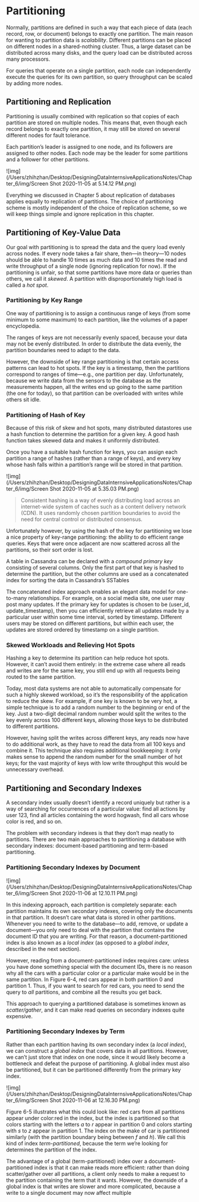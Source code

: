 # Partitioning

Normally, partitions are defined in such a way that each piece of data (each record, row, or document) belongs to exactly one partition. The main reason for wanting to partition data is *scalability*. Different partitions can be placed on different nodes in a shared-nothing cluster. Thus, a large dataset can be distributed across many disks, and the query load can be distributed across many processors.

For queries that operate on a single partition, each node can independently execute the queries for its own partition, so query throughput can be scaled by adding more nodes.



## Partitioning and Replication

Partitioning is usually combined with replication so that copies of each partition are stored on multiple nodes. This means that, even though each record belongs to exactly one partition, it may still be stored on several different nodes for fault tolerance.  

Each partition’s leader is assigned to one node, and its followers are assigned to other nodes. Each node may be the leader for some partitions and a follower for other partitions.

![img](/Users/zhihzhan/Desktop/DesigningDataInternsiveApplicationsNotes/Chapter_6/img/Screen Shot 2020-11-05 at 5.14.12 PM.png)

Everything we discussed in Chapter 5 about replication of databases applies equally to replication of partitions. The choice of partitioning scheme is mostly independent of the choice of replication scheme, so we will keep things simple and ignore replication in this chapter.



## Partitioning of Key-Value Data

Our goal with partitioning is to spread the data and the query load evenly across nodes. If every node takes a fair share, then—in theory—10 nodes should be able to handle 10 times as much data and 10 times the read and write throughput of a single node (ignoring replication for now). If the partitioning is unfair, so that some partitions have more data or queries than others, we call it *skewed*. A partition with disproportionately high load is called a *hot spot*.

### Partitioning by Key Range

One way of partitioning is to assign a continuous range of keys (from some minimum to some maximum) to each partition, like the volumes of a paper encyclopedia. 

The ranges of keys are not necessarily evenly spaced, because your data may not be evenly distributed. In order to distribute the data evenly, the partition boundaries need to adapt to the data.

However, the downside of key range partitioning is that certain access patterns can lead to hot spots. If the key is a timestamp, then the partitions correspond to ranges of time—e.g., one partition per day. Unfortunately, because we write data from the sensors to the database as the measurements happen, all the writes end up going to the same partition (the one for today), so that partition can be overloaded with writes while others sit idle.



### Partitioning of Hash of Key

Because of this risk of skew and hot spots, many distributed datastores use a hash function to determine the partition for a given key. A good hash function takes skewed data and makes it uniformly distributed.

Once you have a suitable hash function for keys, you can assign each partition a range of hashes (rather than a range of keys), and every key whose hash falls within a partition’s range will be stored in that partition.

![img](/Users/zhihzhan/Desktop/DesigningDataInternsiveApplicationsNotes/Chapter_6/img/Screen Shot 2020-11-05 at 5.35.03 PM.png)



> Consistent hashing is a way of evenly distributing load across an internet-wide system of caches such as a content delivery network (CDN). It uses randomly chosen partition boundaries to avoid the need for central control or distributed consensus. 



Unfortunately however, by using the hash of the key for partitioning we lose a nice property of key-range partitioning: the ability to do efficient range queries. Keys that were once adjacent are now scattered across all the partitions, so their sort order is lost. 



A table in Cassandra can be declared with a *compound primary key* consisting of several columns. Only the first part of that key is hashed to determine the partition, but the other columns are used as a concatenated index for sorting the data in Cassandra’s SSTables

The concatenated index approach enables an elegant data model for one-to-many relationships. For example, on a social media site, one user may post many updates. If the primary key for updates is chosen to be (user_id, update_timestamp), then you can efficiently retrieve all updates made by a particular user within some time interval, sorted by timestamp. Different users may be stored on different partitions, but within each user, the updates are stored ordered by timestamp on a single partition.



### Skewed Workloads and Relieving Hot Spots

Hashing a key to determine its partition can help reduce hot spots. However, it can’t avoid them entirely: in the extreme case where all reads and writes are for the same key, you still end up with all requests being routed to the same partition.

Today, most data systems are not able to automatically compensate for such a highly skewed workload, so it’s the responsibility of the application to reduce the skew. For example, if one key is known to be very hot, a simple technique is to add a random number to the beginning or end of the key. Just a two-digit decimal random number would split the writes to the key evenly across 100 different keys, allowing those keys to be distributed to different partitions.

However, having split the writes across different keys, any reads now have to do additional work, as they have to read the data from all 100 keys and combine it. This technique also requires additional bookkeeping: it only makes sense to append the random number for the small number of hot keys; for the vast majority of keys with low write throughput this would be unnecessary overhead. 



## Partitioning and Secondary Indexes

A secondary index usually doesn’t identify a record uniquely but rather is a way of searching for occurrences of a particular value: find all actions by user 123, find all articles containing the word hogwash, find all cars whose color is red, and so on.

The problem with secondary indexes is that they don’t map neatly to partitions. There are two main approaches to partitioning a database with secondary indexes: document-based partitioning and term-based partitioning.



### Partitioning Secondary Indexes by Document

![img](/Users/zhihzhan/Desktop/DesigningDataInternsiveApplicationsNotes/Chapter_6/img/Screen Shot 2020-11-06 at 12.10.11 PM.png)

In this indexing approach, each partition is completely separate: each partition maintains its own secondary indexes, covering only the documents in that partition. It doesn’t care what data is stored in other partitions. Whenever you need to write to the database—to add, remove, or update a document—you only need to deal with the partition that contains the document ID that you are writing. For that reason, a document-partitioned index is also known as a *local index* (as opposed to a *global index*, described in the next section).

However, reading from a document-partitioned index requires care: unless you have done something special with the document IDs, there is no reason why all the cars with a particular color or a particular make would be in the same partition. In Figure 6-4, red cars appear in both partition 0 and partition 1. Thus, if you want to search for red cars, you need to send the query to *all* partitions, and combine all the results you get back.

This approach to querying a partitioned database is sometimes known as *scatter/gather*, and it can make read queries on secondary indexes quite expensive.



### Partitioning Secondary Indexes by Term

Rather than each partition having its own secondary index (a *local index*), we can construct a *global index* that covers data in all partitions. However, we can’t just store that index on one node, since it would likely become a bottleneck and defeat the purpose of partitioning. A global index must also be partitioned, but it can be partitioned differently from the primary key index.

![img](/Users/zhihzhan/Desktop/DesigningDataInternsiveApplicationsNotes/Chapter_6/img/Screen Shot 2020-11-06 at 12.16.30 PM.png)

Figure 6-5 illustrates what this could look like: red cars from all partitions appear under color:red in the index, but the index is partitioned so that colors starting with the letters *a* to *r* appear in partition 0 and colors starting with *s* to *z* appear in partition 1. The index on the make of car is partitioned similarly (with the partition boundary being between *f* and *h*). We call this kind of index *term-partitioned*, because the term we’re looking for determines the partition of the index.

The advantage of a global (term-partitioned) index over a document-partitioned index is that it can make reads more efficient: rather than doing scatter/gather over all partitions, a client only needs to make a request to the partition containing the term that it wants. However, the downside of a global index is that writes are slower and more complicated, because a write to a single document may now affect multiple